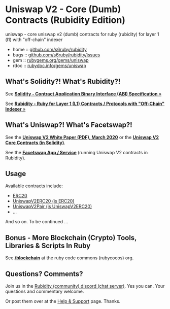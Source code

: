 # Uniswap V2 - Core (Dumb) Contracts (Rubidity Edition)


uniswap - core uniswap v2 (dumb) contracts for ruby (rubidity) for layer 1 (l1) with "off-chain" indexer



* home  :: [github.com/s6ruby/rubidity](https://github.com/s6ruby/rubidity)
* bugs  :: [github.com/s6ruby/rubidity/issues](https://github.com/s6ruby/rubidity/issues)
* gem   :: [rubygems.org/gems/uniswap](https://rubygems.org/gems/uniswap)
* rdoc  :: [rubydoc.info/gems/uniswap](http://rubydoc.info/gems/uniswap)


## What's Solidity?! What's Rubidity?!

See [**Solidity - Contract Application Binary Interface (ABI) Specification** »](https://docs.soliditylang.org/en/latest/abi-spec.html)

See [**Rubidity - Ruby for Layer 1 (L1) Contracts / Protocols with "Off-Chain" Indexer**  »](https://github.com/s6ruby/rubidity)



## What's Uniswap?! What's Facetswap?!

See the [**Uniswap V2 White Paper (PDF), March 2020**](https://uniswap.org/whitepaper.pdf) or
the [**Uniswap V2 Core Contracts (in Solidity)**](https://github.com/Uniswap/v2-core).

See the [**Facetswap App / Service**](https://facetswap.com) 
(running Uniswap V2 contracts in Rubidity).




## Usage

Available contracts include:

- [ERC20](lib/uniswap/ERC20.rb)
- [UniswapV2ERC20 (is ERC20)](lib/uniswap/UniswapV2ERC20.rb)
- [UniswapV2Pair (is UniswapV2ERC20)](lib/uniswap/UniswapV2Pair.rb)
- ...

And so on.  To be continued ...





## Bonus - More Blockchain (Crypto) Tools, Libraries & Scripts In Ruby

See [**/blockchain**](https://github.com/rubycocos/blockchain) 
at the ruby code commons (rubycocos) org.


## Questions? Comments?

Join us in the [Rubidity (community) discord (chat server)](https://discord.gg/3JRnDUap6y). Yes you can.
Your questions and commentary welcome.

Or post them over at the [Help & Support](https://github.com/geraldb/help) page. Thanks.

